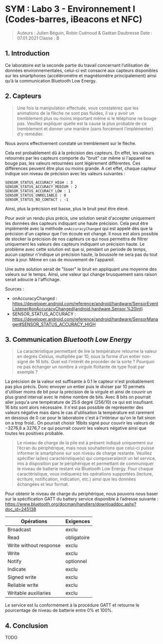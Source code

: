 # SYM : Labo 3 - Environnement I (Codes-barres, iBeacons et NFC)

> Auteurs : Julien Béguin, Robin Cuénoud & Gaëtan Daubresse
> Date : 07.01.2021
> Classe : B

## 1. Introduction

Ce laboratoire est la seconde partie du travail concernant l’utilisation de données environnementales, celui-ci est consacré aux capteurs disponibles sur les smartphones (accéléromètre et magnétomètre principalement) ainsi qu’à la communication Bluetooth Low Energy.

## 2. Capteurs

> Une fois la manipulation effectuée, vous constaterez que les animations de la flèche ne sont pas fluides, il va y avoir un tremblement plus ou moins important même si le téléphone ne bouge pas. Veuillez expliquer quelle est la cause la plus probable de ce tremblement et donner une manière (sans forcément l’implémenter) d’y remédier.

Nous avons effectivement constaté un tremblement sur le flèche. 

Cela est probablement dû à la précision des capteurs. En effet, les valeurs retournés par les capteurs comporte du "bruit" car même si l'appareil ne bouge pas, les valeurs retournées sont légèrement différentes. Ces différences peuvent être plus ou moins grande. A cet effet, chaque capteur indique son niveau de précision avec les valeurs suivantes :

```
SENSOR_STATUS_ACCURACY_HIGH : 3
SENSOR_STATUS_ACCURACY_MEDIUM : 2
SENSOR_STATUS_ACCURACY_LOW : 1
SENSOR_STATUS_UNRELIABLE : 0
SENSOR_STATUS_NO_CONTACT : -1
```

Ainsi, plus la précision est basse, plus le bruit peut être élevé.

Pour avoir un rendu plus précis, une solution serait d'accepter uniquement les données des capteurs indiquant une haute précision. Cela peut être implémenté avec la méthode `onAccuracyChanged` qui est appelé dès que la précision d'un capteur que l'on écoute est changé. Il nous est alors possible de stocker la précision de nos capteurs ce qui nous permettra de filtrer uniquement les valeurs des capteurs indiquant un précision haute. Le problème avec cette solution est que si, pendant un periode de temps, aucun capteur n'indique un précision haute, la boussole ne sera pas du tout mise à jour. Même en cas de mouvement de l'appareil.

Une autre solution serait de "lisser" le bruit en appliquant une moyenne des valeurs sur le temps. Ainsi, une valeur qui change brusquement sans raison serait adoucie à l'affichage. 



Sources :

- onAccuracyChanged : https://developer.android.com/reference/android/hardware/SensorEventListener#onAccuracyChanged(android.hardware.Sensor,%20int)
- SENSOR_STATUS_ACCURACY : https://developer.android.com/reference/android/hardware/SensorManager#SENSOR_STATUS_ACCURACY_HIGH



## 3. Communication *Bluetooth Low Energy*

> La caractéristique permettant de lire la température retourne la valeur en degrés Celsius, multipliée par 10, sous la forme d’un entier non-signé de 16 bits. Quel est l’intérêt de procéder de la sorte ? Pourquoi ne pas échanger un nombre à virgule flottante de type float par exemple ?

La précision de la valeur est suffisante à 0.1 le capteur n'est probablement pas plus précis. Donc envoyer un entier puis le diviser par 10 permets d'utiliser moins de bit pour la précision de la virgule et ainsi de couvrir un plus grand interval avec le même nombre de bits. 
Avec 8 bits on pourrait aller jusqu'a une température de 25.6 degré (256/10) ce qui est insufisant. 16 bits sont alors nécessaire. Il n'est pas possible de représenter des valeurs négative mais dans le cas d'utilisation la température est rarement en dessous de 0 car pour le laboratoire c'est à l'intérieur qu'on le fait sinon on a trop froid.. On pourrait choisir 16bits signé pour couvrir les valeurs de −3276,8 a 3276,7 ce qui pourrait couvrir les valeurs négative ainsi que toutes les positives probable. 


> Le niveau de charge de la pile est à présent indiqué uniquement sur l’écran du périphérique, mais nous souhaiterions que celui-ci puisse informer le smartphone sur son niveau de charge restante. Veuillez spécifier la(les) caractéristique(s) qui composerai(en)t un tel service, mis à disposition par le périphérique et permettant de communiquer le niveau de batterie restant via Bluetooth Low Energy. Pour chaque caractéristique, vous indiquerez les opérations supportées (lecture, écriture, notification, indication, etc.) ainsi que les données échangées et leur format.

Pour obtenir le niveau de charge du périphérique, nous pouvons nous baser sur la spécification GATT du battery service disponible à l’adresse suivante :  https://www.bluetooth.org/docman/handlers/downloaddoc.ashx?doc_id=245138

| Opérations             | Exigences   |
| ---------------------- | ----------- |
| Broadcast              | exclu       |
| Read                   | obligatoire |
| Write without response | exclu       |
| Write                  | exclu       |
| Notify                 | optionnel   |
| Indicate               | exclu       |
| Signed write           | exclu       |
| Reliable write         | exclu       |
| Writable auxiliaries   | exclu       |

Le service est lu conformément à la procédure GATT et retourne le pourcentage de niveau de batterie entre 0% et 100%. 


## 4. Conclusion

TODO
